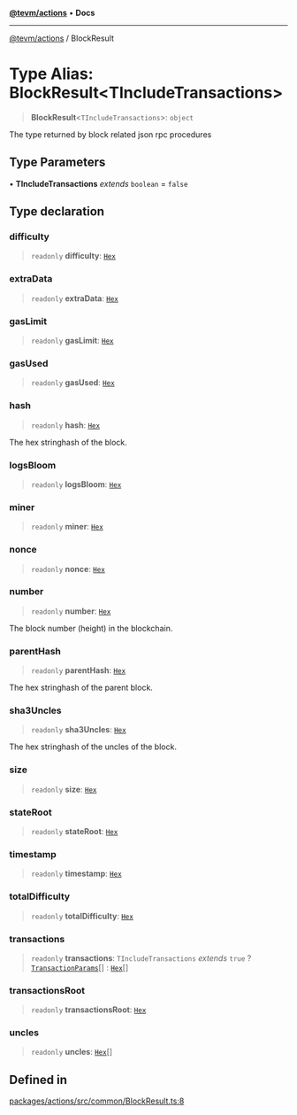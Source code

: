 [**@tevm/actions**](../README.md) • **Docs**

***

[@tevm/actions](../globals.md) / BlockResult

# Type Alias: BlockResult\<TIncludeTransactions\>

> **BlockResult**\<`TIncludeTransactions`\>: `object`

The type returned by block related
json rpc procedures

## Type Parameters

• **TIncludeTransactions** *extends* `boolean` = `false`

## Type declaration

### difficulty

> `readonly` **difficulty**: [`Hex`](Hex.md)

### extraData

> `readonly` **extraData**: [`Hex`](Hex.md)

### gasLimit

> `readonly` **gasLimit**: [`Hex`](Hex.md)

### gasUsed

> `readonly` **gasUsed**: [`Hex`](Hex.md)

### hash

> `readonly` **hash**: [`Hex`](Hex.md)

The hex stringhash of the block.

### logsBloom

> `readonly` **logsBloom**: [`Hex`](Hex.md)

### miner

> `readonly` **miner**: [`Hex`](Hex.md)

### nonce

> `readonly` **nonce**: [`Hex`](Hex.md)

### number

> `readonly` **number**: [`Hex`](Hex.md)

The block number (height) in the blockchain.

### parentHash

> `readonly` **parentHash**: [`Hex`](Hex.md)

The hex stringhash of the parent block.

### sha3Uncles

> `readonly` **sha3Uncles**: [`Hex`](Hex.md)

The hex stringhash of the uncles of the block.

### size

> `readonly` **size**: [`Hex`](Hex.md)

### stateRoot

> `readonly` **stateRoot**: [`Hex`](Hex.md)

### timestamp

> `readonly` **timestamp**: [`Hex`](Hex.md)

### totalDifficulty

> `readonly` **totalDifficulty**: [`Hex`](Hex.md)

### transactions

> `readonly` **transactions**: `TIncludeTransactions` *extends* `true` ? [`TransactionParams`](TransactionParams.md)[] : [`Hex`](Hex.md)[]

### transactionsRoot

> `readonly` **transactionsRoot**: [`Hex`](Hex.md)

### uncles

> `readonly` **uncles**: [`Hex`](Hex.md)[]

## Defined in

[packages/actions/src/common/BlockResult.ts:8](https://github.com/evmts/tevm-monorepo/blob/main/packages/actions/src/common/BlockResult.ts#L8)
